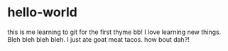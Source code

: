 # hello-world
this is me learning to git for the first thyme bb!
I love learning new things. Bleh bleh bleh bleh.
I just ate goat meat tacos. how bout dah?!
